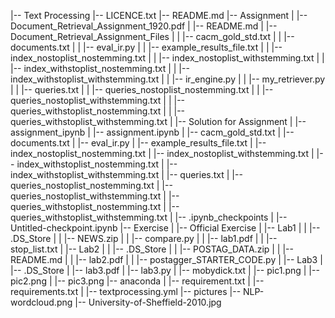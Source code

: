 |-- Text Processing
    |-- LICENCE.txt
    |-- README.md
    |-- Assignment
    |   |-- Document_Retrieval_Assignment_1920.pdf
    |   |-- README.md
    |   |-- Document_Retrieval_Assignment_Files
    |   |   |-- cacm_gold_std.txt
    |   |   |-- documents.txt
    |   |   |-- eval_ir.py
    |   |   |-- example_results_file.txt
    |   |   |-- index_nostoplist_nostemming.txt
    |   |   |-- index_nostoplist_withstemming.txt
    |   |   |-- index_withstoplist_nostemming.txt
    |   |   |-- index_withstoplist_withstemming.txt
    |   |   |-- ir_engine.py
    |   |   |-- my_retriever.py
    |   |   |-- queries.txt
    |   |   |-- queries_nostoplist_nostemming.txt
    |   |   |-- queries_nostoplist_withstemming.txt
    |   |   |-- queries_withstoplist_nostemming.txt
    |   |   |-- queries_withstoplist_withstemming.txt
    |   |-- Solution for Assignment 
    |   |-- assignment_ipynb
    |       |-- assignment.ipynb
    |       |-- cacm_gold_std.txt
    |       |-- documents.txt
    |       |-- eval_ir.py
    |       |-- example_results_file.txt
    |       |-- index_nostoplist_nostemming.txt
    |       |-- index_nostoplist_withstemming.txt
    |       |-- index_withstoplist_nostemming.txt
    |       |-- index_withstoplist_withstemming.txt
    |       |-- queries.txt
    |       |-- queries_nostoplist_nostemming.txt
    |       |-- queries_nostoplist_withstemming.txt
    |       |-- queries_withstoplist_nostemming.txt
    |       |-- queries_withstoplist_withstemming.txt
    |       |-- .ipynb_checkpoints
    |           |-- Untitled-checkpoint.ipynb
    |-- Exercise
    |   |-- Official Exercise
    |       |-- Lab1
    |       |   |-- .DS_Store
    |       |   |-- NEWS.zip
    |       |   |-- compare.py
    |       |   |-- lab1.pdf
    |       |   |-- stop_list.txt
    |       |-- Lab2
    |       |   |-- .DS_Store
    |       |   |-- POSTAG_DATA.zip
    |       |   |-- README.md
    |       |   |-- lab2.pdf
    |       |   |-- postagger_STARTER_CODE.py
    |       |-- Lab3
    |           |-- .DS_Store
    |           |-- lab3.pdf
    |           |-- lab3.py
    |           |-- mobydick.txt
    |           |-- pic1.png
    |           |-- pic2.png
    |           |-- pic3.png
    |-- anaconda
    |   |-- requirement.txt
    |   |-- requirements.txt
    |   |-- textprocessing.yml
    |-- pictures
        |-- NLP-wordcloud.png
        |-- University-of-Sheffield-2010.jpg
